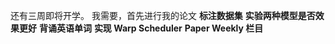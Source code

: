 还有三周即将开学。
我需要，首先进行我的论文 **标注数据集** **实验两种模型是否效果更好** **背诵英语单词** **实现 Warp Scheduler** **Paper Weekly 栏目**
